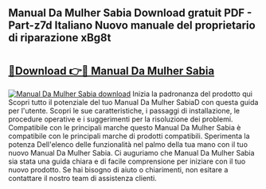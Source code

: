 ## Manual Da Mulher Sabia Download gratuit PDF - Part-z7d Italiano Nuovo manuale del proprietario di riparazione xBg8t

# <h2><a href="http://dfgrheb.blite.top/?on=Manual+Da+Mulher+Sabia">🔗Download 👉🔴 Manual Da Mulher Sabia</a></h2>

[![Manual Da Mulher Sabia download](https://i.imgur.com/lujVjoI.png)](http://dfgrheb.blite.top/?on=Manual+Da+Mulher+Sabia)
Inizia la padronanza del prodotto qui Scopri tutto il potenziale del tuo Manual Da Mulher SabiaD con questa guida per l'utente. Scopri le sue caratteristiche, i passaggi di installazione, le procedure operative e i suggerimenti per la risoluzione dei problemi. Compatibile con le principali marche questo Manual Da Mulher Sabia è compatibile con le principali marche di prodotti compatibili. Sperimenta la potenza Dell'elenco delle funzionalità nel palmo della tua mano con il tuo nuovo Manual Da Mulher Sabia. Ci auguriamo che Manual Da Mulher Sabia sia stata una guida chiara e di facile comprensione per iniziare con il tuo nuovo prodotto. Se hai bisogno di aiuto o chiarimenti, non esitare a contattare il nostro team di assistenza clienti.
